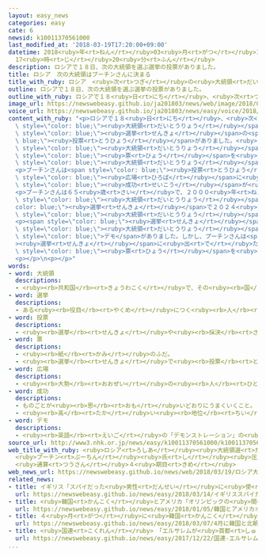 ```yaml
---
layout: easy_news
categories: easy
cate: 6
newsid: k10011370561000
last_modified_at: '2018-03-19T17:20:00+09:00'
datetime: 2018<ruby>年<rt>ねん</rt></ruby>03<ruby>月<rt>がつ</rt></ruby>19<ruby>日<rt>にち</rt></ruby>
  17<ruby>時<rt>じ</rt></ruby>20<ruby>分<rt>ふん</rt></ruby>
description: ロシアで１８日、次の大統領を選ぶ選挙の投票がありました。
title: ロシア　次の大統領はプーチンさんに決まる
title_with_ruby: ロシア　<ruby>次<rt>つぎ</rt></ruby>の<ruby>大統領<rt>だいとうりょう</rt></ruby>はプーチンさんに<ruby>決<rt>き</rt></ruby>まる
outline: ロシアで１８日、次の大統領を選ぶ選挙の投票がありました。
outline_with_ruby: ロシアで１８<ruby>日<rt>にち</rt></ruby>、<ruby>次<rt>つぎ</rt></ruby>の<ruby>大統領<rt>だいとうりょう</rt></ruby>を<ruby>選<rt>えら</rt></ruby>ぶ<ruby>選挙<rt>せんきょ</rt></ruby>の<ruby>投票<rt>とうひょう</rt></ruby>がありました。
image_url: https://newswebeasy.github.io/ja201803/news/web/image/2018/03/19/K10011370561_1803190824_1803190839_01_03.jpg
voice_url: https://newswebeasy.github.io/ja201803/news/easy/voice/2018/03/19/k10011370561000.mp3
content_with_ruby: "<p>ロシアで１８<ruby>日<rt>にち</rt></ruby>、<ruby>次<rt>つぎ</rt></ruby>の<span\
  \ style=\"color: blue;\"><ruby>大統領<rt>だいとうりょう</rt></ruby></span>を<ruby>選<rt>えら</rt></ruby>ぶ<span\
  \ style=\"color: blue;\"><ruby>選挙<rt>せんきょ</rt></ruby></span>の<span style=\"color:\
  \ blue;\"><ruby>投票<rt>とうひょう</rt></ruby></span>がありました。<ruby>今<rt>いま</rt></ruby>の<span\
  \ style=\"color: blue;\"><ruby>大統領<rt>だいとうりょう</rt></ruby></span>のプーチンさんがたくさんの<span\
  \ style=\"color: blue;\"><ruby>票<rt>ひょう</rt></ruby></span>を<ruby>取<rt>と</rt></ruby>って、<ruby>次<rt>つぎ</rt></ruby>の<span\
  \ style=\"color: blue;\"><ruby>大統領<rt>だいとうりょう</rt></ruby></span>に<ruby>決<rt>き</rt></ruby>まりました。</p>\n\
  <p>プーチンさんは<span style=\"color: blue;\"><ruby>投票<rt>とうひょう</rt></ruby></span>が<ruby>終<rt>お</rt></ruby>わってから、モスクワの<span\
  \ style=\"color: blue;\"><ruby>広場<rt>ひろば</rt></ruby></span>に<ruby>集<rt>あつ</rt></ruby>まった<ruby>大勢<rt>おおぜい</rt></ruby>の<ruby>人<rt>ひと</rt></ruby>たちに「ロシアには<ruby>大<rt>おお</rt></ruby>きな<span\
  \ style=\"color: blue;\"><ruby>成功<rt>せいこう</rt></ruby></span>が<ruby>待<rt>ま</rt></ruby>っています。これから<ruby>一緒<rt>いっしょ</rt></ruby>に<ruby>大<rt>おお</rt></ruby>きな<ruby>仕事<rt>しごと</rt></ruby>をしましょう」と<ruby>言<rt>い</rt></ruby>いました。</p>\n\
  <p>プーチンさんは６５<ruby>歳<rt>さい</rt></ruby>で、２０００<ruby>年<rt>ねん</rt></ruby>に<ruby>初<rt>はじ</rt></ruby>めて<span\
  \ style=\"color: blue;\"><ruby>大統領<rt>だいとうりょう</rt></ruby></span>になりました。この<span style=\"\
  color: blue;\"><ruby>選挙<rt>せんきょ</rt></ruby></span>で２０２４<ruby>年<rt>ねん</rt></ruby>まで<span\
  \ style=\"color: blue;\"><ruby>大統領<rt>だいとうりょう</rt></ruby></span>を<ruby>続<rt>つづ</rt></ruby>けることになります。</p>\n\
  <p><span style=\"color: blue;\"><ruby>選挙<rt>せんきょ</rt></ruby></span>のとき、<ruby>長<rt>なが</rt></ruby>い<ruby>間<rt>あいだ</rt></ruby><ruby>同<rt>おな</rt></ruby>じ<ruby>人<rt>ひと</rt></ruby>が<span\
  \ style=\"color: blue;\"><ruby>大統領<rt>だいとうりょう</rt></ruby></span>を<ruby>続<rt>つづ</rt></ruby>けることに<ruby>反対<rt>はんたい</rt></ruby>する<span\
  \ style=\"color: blue;\">デモ</span>がありました。しかし、プーチンさんは<span style=\"color: blue;\"\
  ><ruby>選挙<rt>せんきょ</rt></ruby></span>に<ruby>出<rt>で</rt></ruby>たほかの<ruby>人<rt>ひと</rt></ruby>より<ruby>有名<rt>ゆうめい</rt></ruby>で、たくさんの<span\
  \ style=\"color: blue;\"><ruby>票<rt>ひょう</rt></ruby></span>を<ruby>取<rt>と</rt></ruby>りました。</p>\n\
  <p></p>\n<p></p>"
words:
- word: 大統領
  descriptions:
  - <ruby><rb>共和国</rb><rt>きょうわこく</rt></ruby>で、その<ruby><rb>国</rb><rt>くに</rt></ruby>を<ruby><rb>代表</rb><rt>だいひょう</rt></ruby>する<ruby><rb>人</rb><rt>ひと</rt></ruby>。
- word: 選挙
  descriptions:
  - ある<ruby><rb>役目</rb><rt>やくめ</rt></ruby>につく<ruby><rb>人</rb><rt>ひと</rt></ruby>を、<ruby><rb>大勢</rb><rt>おおぜい</rt></ruby>の<ruby><rb>中</rb><rt>なか</rt></ruby>から<ruby><rb>選</rb><rt>えら</rt></ruby>ぶこと。
- word: 投票
  descriptions:
  - <ruby><rb>選挙</rb><rt>せんきょ</rt></ruby>や<ruby><rb>採決</rb><rt>さいけつ</rt></ruby>で、<ruby><rb>選</rb><rt>えら</rt></ruby>びたい<ruby><rb>人</rb><rt>ひと</rt></ruby>の<ruby><rb>名前</rb><rt>なまえ</rt></ruby>や、<ruby><rb>賛成</rb><rt>さんせい</rt></ruby>か<ruby><rb>反対</rb><rt>はんたい</rt></ruby>かを、<ruby><rb>紙</rb><rt>かみ</rt></ruby>に<ruby><rb>書</rb><rt>か</rt></ruby>いて<ruby><rb>出</rb><rt>だ</rt></ruby>すこと。
- word: 票
  descriptions:
  - <ruby><rb>紙</rb><rt>かみ</rt></ruby>のふだ。
  - <ruby><rb>選挙</rb><rt>せんきょ</rt></ruby>で<ruby><rb>投票</rb><rt>とうひょう</rt></ruby>した<ruby><rb>紙</rb><rt>かみ</rt></ruby>。<ruby><rb>投票用紙</rb><rt>とうひょうようし</rt></ruby>。また、その<ruby><rb>紙</rb><rt>かみ</rt></ruby>を<ruby><rb>数</rb><rt>かぞ</rt></ruby>えることば。
- word: 広場
  descriptions:
  - <ruby><rb>大勢</rb><rt>おおぜい</rt></ruby>の<ruby><rb>人</rb><rt>ひと</rt></ruby>が<ruby><rb>集</rb><rt>あつ</rt></ruby>まれる、<ruby><rb>広</rb><rt>ひろ</rt></ruby>い<ruby><rb>場所</rb><rt>ばしょ</rt></ruby>。
- word: 成功
  descriptions:
  - ものごとが<ruby><rb>思</rb><rt>おも</rt></ruby>いどおりにうまくいくこと。
  - <ruby><rb>高</rb><rt>たか</rt></ruby>い<ruby><rb>地位</rb><rt>ちい</rt></ruby>や<ruby><rb>財産</rb><rt>ざいさん</rt></ruby>を<ruby><rb>得</rb><rt>え</rt></ruby>ること。
- word: デモ
  descriptions:
  - <ruby><rb>英語</rb><rt>えいご</rt></ruby>の「デモンストレーション」の<ruby><rb>略</rb><rt>りゃく</rt></ruby>。<ruby><rb>自分</rb><rt>じぶん</rt></ruby>たちの<ruby><rb>考</rb><rt>かんが</rt></ruby>えを<ruby><rb>相手</rb><rt>あいて</rt></ruby>に<ruby><rb>認</rb><rt>みと</rt></ruby>めさせようとして、<ruby><rb>大勢</rb><rt>おおぜい</rt></ruby>が<ruby><rb>集</rb><rt>あつ</rt></ruby>まって<ruby><rb>自分</rb><rt>じぶん</rt></ruby>たちの<ruby><rb>勢</rb><rt>いきお</rt></ruby>いを<ruby><rb>示</rb><rt>しめ</rt></ruby>すこと。また、そのための<ruby><rb>行進</rb><rt>こうしん</rt></ruby>。
source_url: http://www3.nhk.or.jp/news/easy/k10011370561000/k10011370561000.html
web_title_with_ruby: <ruby>ロシア<rt>ろしあ</rt></ruby><ruby>大統領選<rt>だいとうりょうせん</rt></ruby>
  <ruby>プーチン<rt>ぷーちん</rt></ruby><ruby>氏<rt>し</rt></ruby><ruby>圧勝<rt>あっしょう</rt></ruby>の<ruby>勢<rt>いきお</rt></ruby>い
  <ruby>通算<rt>つうさん</rt></ruby>４<ruby>期目<rt>きめ</rt></ruby>
web_news_url: https://newswebeasy.github.io/news/web/2018/03/19/ロシア大統領選-プーチン氏圧勝の勢い-通算4期目
related_news:
- title: イギリス「スパイだった<ruby>男性<rt>だんせい</rt></ruby>に<ruby>使<rt>つか</rt></ruby>った<ruby>毒<rt>どく</rt></ruby>はロシアが<ruby>作<rt>つく</rt></ruby>った」
  url: https://newswebeasy.github.io/news/easy/2018/03/14/イギリススパイだった男性に使った毒はロシアが作った
- title: <ruby>韓国<rt>かんこく</rt></ruby>とアメリカ「オリンピックの<ruby>間<rt>あいだ</rt></ruby>は<ruby>軍<rt>ぐん</rt></ruby>の<ruby>訓練<rt>くんれん</rt></ruby>をしない」
  url: https://newswebeasy.github.io/news/easy/2018/01/05/韓国とアメリカオリンピックの間は軍の訓練をしない
- title: ４<ruby>月<rt>がつ</rt></ruby>に<ruby>韓国<rt>かんこく</rt></ruby>と<ruby>北朝鮮<rt>きたちょうせん</rt></ruby>のトップが<ruby>会<rt>あ</rt></ruby>って<ruby>話<rt>はなし</rt></ruby>をすることが<ruby>決<rt>き</rt></ruby>まる
  url: https://newswebeasy.github.io/news/easy/2018/03/07/4月に韓国と北朝鮮のトップが会って話をすることが決まる
- title: <ruby>国連<rt>こくれん</rt></ruby>　「エルサレムが<ruby>首都<rt>しゅと</rt></ruby>」と<ruby>言<rt>い</rt></ruby>うアメリカを<ruby>認<rt>みと</rt></ruby>めない
  url: https://newswebeasy.github.io/news/easy/2017/12/22/国連-エルサレムが首都と言うアメリカを認めない
...
```

